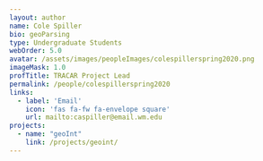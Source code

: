 ```yaml
---
layout: author
name: Cole Spiller
bio: geoParsing
type: Undergraduate Students
webOrder: 5.0
avatar: /assets/images/peopleImages/colespillerspring2020.png
imageMask: 1.0
profTitle: TRACAR Project Lead
permalink: /people/colespillerspring2020
links:
  - label: 'Email'
    icon: 'fas fa-fw fa-envelope square'
    url: mailto:caspiller@email.wm.edu
projects:
  - name: "geoInt"
    link: /projects/geoint/
---
```

